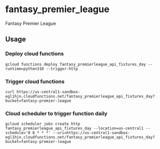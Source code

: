 # fantasy_premier_league
Fantasy Premier League

## Usage
### Deploy cloud functions
```
gcloud functions deploy fantasy_premierleague_api_fixtures_day --runtime=python310 --trigger-http
```
### Trigger cloud functions
```
curl https://us-central1-sandbox-egl1hjn.cloudfunctions.net/fantasy_premierleague_api_fixtures_day?bucket=fantasy-premier-league
```
### Cloud scheduler to trigger function daily
```
gcloud scheduler jobs create http fantasy_premierleague_api_fixtures_day --location=us-central1 --schedule='0 6 * * *' --uri=https://us-central1-sandbox-egl1hjn.cloudfunctions.net/fantasy_premierleague_api_fixtures_day?bucket=fantasy-premier-league
```